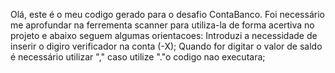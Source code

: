 Olá, este é o meu codigo gerado para o desafio ContaBanco. Foi necessário me aprofundar na ferrementa scanner para utiliza-la de forma acertiva no projeto e abaixo seguem algumas orientacoes:
Introduzi a necessidade de inserir o digiro verificador na conta (-X);
Quando for digitar o valor de saldo é necessário utilizar "," caso utilize "."o codigo nao executara;
